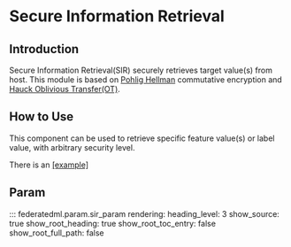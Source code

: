 Secure Information Retrieval
============================

Introduction
------------

Secure Information Retrieval(SIR) securely retrieves target value(s)
from host. This module is based on [Pohlig
Hellman](https://ee.stanford.edu/~hellman/publications/28.pdf)
commutative encryption and [Hauck Oblivious
Transfer(OT)](https://eprint.iacr.org/2017/1011).

How to Use
----------

This component can be used to retrieve specific feature value(s) or
label value, with arbitrary security level.

There is an
[\[example\]](../../../examples/pipeline/secure_information_retrieval)

Param
-----

::: federatedml.param.sir_param
    rendering:
      heading_level: 3
      show_source: true
      show_root_heading: true
      show_root_toc_entry: false
      show_root_full_path: false

